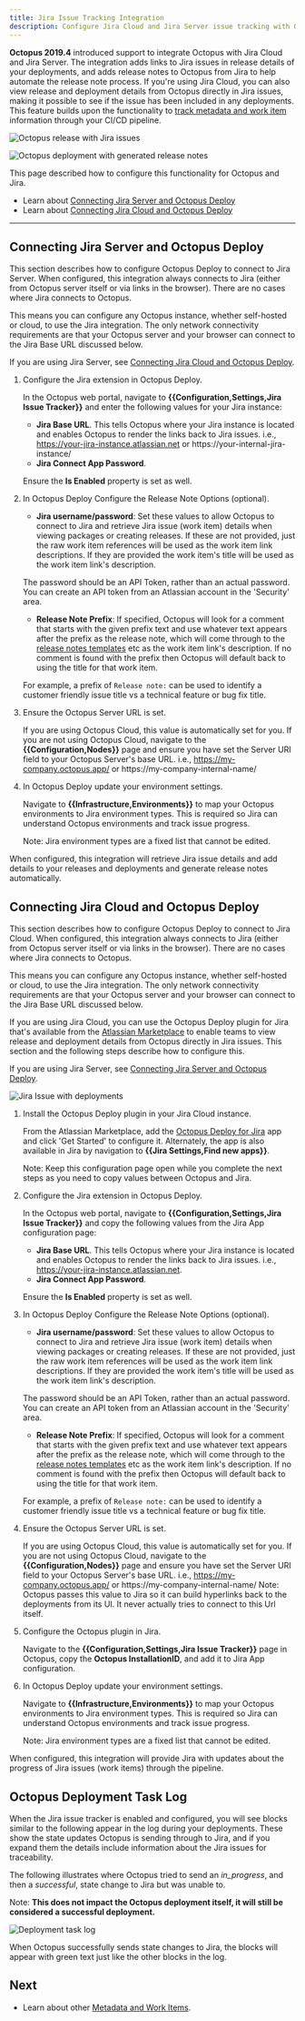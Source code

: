 ```yaml
---
title: Jira Issue Tracking Integration
description: Configure Jira Cloud and Jira Server issue tracking with Octopus.
---
```


**Octopus 2019.4** introduced support to integrate Octopus with Jira Cloud and Jira Server. The integration adds links to Jira issues in release details of your deployments, and adds release notes to Octopus from Jira to help automate the release note process. If you're using Jira Cloud, you can also view release and deployment details from Octopus directly in Jira issues, making it possible to see if the issue has been included in any deployments. This feature builds upon the functionality to [track metadata and work item](/docs/api-and-integration/metadata/index.md) information through your CI/CD pipeline.

![Octopus release with Jira issues](octopus-release-details.png "width=500")

![Octopus deployment with generated release notes](octopus-release-notes.png "width=500")

This page described how to configure this functionality for Octopus and Jira.

* Learn about [Connecting Jira Server and Octopus Deploy](#connecting-jira-server-and-octopus-deploy)
* Learn about [Connecting Jira Cloud and Octopus Deploy](#connecting-jira-cloud-and-octopus-deploy)

---

## Connecting Jira Server and Octopus Deploy

This section describes how to configure Octopus Deploy to connect to Jira Server. When configured, this integration always connects to Jira (either from Octopus server itself or via links in the browser). There are no cases where Jira connects to Octopus.

This means you can configure any Octopus instance, whether self-hosted or cloud, to use the Jira integration. The only network connectivity requirements are that your Octopus server and your browser can connect to the Jira Base URL discussed below.

If you are using Jira Server, see [Connecting Jira Cloud and Octopus Deploy](#connecting-jira-cloud-and-octopus-deploy).

1. Configure the Jira extension in Octopus Deploy.

    In the Octopus web portal, navigate to **{{Configuration,Settings,Jira Issue Tracker}}** and enter the following values for your Jira instance:

    - **Jira Base URL**. This tells Octopus where your Jira instance is located and enables Octopus to render the links back to Jira issues. i.e., https://your-jira-instance.atlassian.net or https://your-internal-jira-instance/
    - **Jira Connect App Password**.

    Ensure the **Is Enabled** property is set as well.

2. In Octopus Deploy Configure the Release Note Options (optional).

    - **Jira username/password**: Set these values to allow Octopus to connect to Jira and retrieve Jira issue (work item) details when viewing packages or creating releases. If these are not provided, just the raw work item references will be used as the work item link descriptions. If they are provided the work item's title will be used as the work item link's description.

    The password should be an API Token, rather than an actual password. You can create an API token from an Atlassian account in the 'Security' area.
    
    - **Release Note Prefix**: If specified, Octopus will look for a comment that starts with the given prefix text and use whatever text appears after the prefix as the release note, which will come through to the [release notes templates](/docs/api-and-integration/metadata/release-notes-templates.md) etc as the work item link's description. If no comment is found with the prefix then Octopus will default back to using the title for that work item.

    For example, a prefix of `Release note:` can be used to identify a customer friendly issue title vs a technical feature or bug fix title.

3. Ensure the Octopus Server URL is set.

    If you are using Octopus Cloud, this value is automatically set for you. If you are not using Octopus Cloud, navigate to the **{{Configuration,Nodes}}** page and ensure you have set the Server URI field to your Octopus Server's base URL. i.e., https://my-company.octopus.app/ or https://my-company-internal-name/

4. In Octopus Deploy update your environment settings.

    Navigate to **{{Infrastructure,Environments}}** to map your Octopus environments to Jira environment types. This is required so Jira can understand Octopus environments and track issue progress.

    Note: Jira environment types are a fixed list that cannot be edited.

When configured, this integration will retrieve Jira issue details and add details to your releases and deployments and generate release notes automatically. 

## Connecting Jira Cloud and Octopus Deploy

This section describes how to configure Octopus Deploy to connect to Jira Cloud. When configured, this integration always connects to Jira (either from Octopus server itself or via links in the browser). There are no cases where Jira connects to Octopus.

This means you can configure any Octopus instance, whether self-hosted or cloud, to use the Jira integration. The only network connectivity requirements are that your Octopus server and your browser can connect to the Jira Base URL discussed below.

If you are using Jira Cloud, you can use the Octopus Deploy plugin for Jira that's available from the [Atlassian Marketplace](https://marketplace.atlassian.com/apps/1220376/octopus-deploy-for-jira) to enable teams to view release and deployment details from Octopus directly in Jira issues. This section and the following steps describe how to configure this.

If you are using Jira Server, see [Connecting Jira Server and Octopus Deploy](#connecting-jira-server-and-octopus-deploy).

![Jira Issue with deployments](jira-issue-with-deployments.png "width=500")

1. Install the Octopus Deploy plugin in your Jira Cloud instance.

    From the Atlassian Marketplace, add the [Octopus Deploy for Jira](https://marketplace.atlassian.com/apps/1220376/octopus-deploy-for-jira) app and click 'Get Started' to configure it. Alternately, the app is also available in Jira by navigation to **{{Jira Settings,Find new apps}}**.

    Note: Keep this configuration page open while you complete the next steps as you need to copy values between Octopus and Jira.

2. Configure the Jira extension in Octopus Deploy.

    In the Octopus web portal, navigate to **{{Configuration,Settings,Jira Issue Tracker}}** and copy the following values from the Jira App configuration page:

    - **Jira Base URL**. This tells Octopus where your Jira instance is located and enables Octopus to render the links back to Jira issues. i.e., https://your-jira-instance.atlassian.net.
    - **Jira Connect App Password**.

    Ensure the **Is Enabled** property is set as well.

3. In Octopus Deploy Configure the Release Note Options (optional).

    - **Jira username/password**: Set these values to allow Octopus to connect to Jira and retrieve Jira issue (work item) details when viewing packages or creating releases. If these are not provided, just the raw work item references will be used as the work item link descriptions. If they are provided the work item's title will be used as the work item link's description.

    The password should be an API Token, rather than an actual password. You can create an API token from an Atlassian account in the 'Security' area.
    
    - **Release Note Prefix**: If specified, Octopus will look for a comment that starts with the given prefix text and use whatever text appears after the prefix as the release note, which will come through to the [release notes templates](/docs/api-and-integration/metadata/release-notes-templates.md) etc as the work item link's description. If no comment is found with the prefix then Octopus will default back to using the title for that work item.

    For example, a prefix of `Release note:` can be used to identify a customer friendly issue title vs a technical feature or bug fix title.

4. Ensure the Octopus Server URL is set.

    If you are using Octopus Cloud, this value is automatically set for you. If you are not using Octopus Cloud, navigate to the **{{Configuration,Nodes}}** page and ensure you have set the Server URI field to your Octopus Server's base URL. i.e., https://my-company.octopus.app/ or https://my-company-internal-name/
    Note: Octopus passes this value to Jira so it can build hyperlinks back to the deployments from its UI. It never actually tries to connect to this Url itself.

5. Configure the Octopus plugin in Jira.

    Navigate to the **{{Configuration,Settings,Jira Issue Tracker}}** page in Octopus, copy the **Octopus InstallationID**, and add it to Jira App configuration.

6. In Octopus Deploy update your environment settings.

    Navigate to **{{Infrastructure,Environments}}** to map your Octopus environments to Jira environment types. This is required so Jira can understand Octopus environments and track issue progress.

    Note: Jira environment types are a fixed list that cannot be edited.

When configured, this integration will provide Jira with updates about the progress of Jira issues (work items) through the pipeline.

## Octopus Deployment Task Log

When the Jira issue tracker is enabled and configured, you will see blocks similar to the following appear in the log during your deployments. These show the state updates Octopus is sending through to Jira, and if you expand them the details include information about the Jira issues for traceability.

The following illustrates where Octopus tried to send an _in_progress_, and then a _successful_, state change to Jira but was unable to.

Note: **This does not impact the Octopus deployment itself, it will still be considered a successful deployment.**

![Deployment task log](deploy-task-log.png)

When Octopus successfully sends state changes to Jira, the blocks will appear with green text just like the other blocks in the log.

## Next

 - Learn about other [Metadata and Work Items](/docs/api-and-integration/metadata/index.md).
